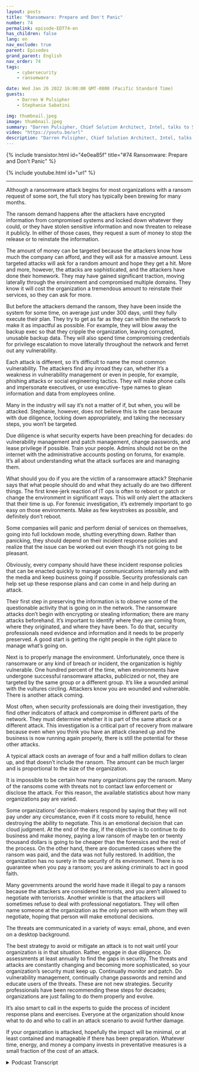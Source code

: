 ```yaml
---
layout: posts
title: "Ransomware: Prepare and Don't Panic"
number: 74
permalink: episode-EDT74-en
has_children: false
lang: en
nav_exclude: true
parent: Episodes
grand_parent: English
nav_order: 74
tags:
    - cybersecurity
    - ransomware

date: Wed Jan 26 2022 16:00:00 GMT-0800 (Pacific Standard Time)
guests:
    - Darren W Pulsipher
    - Stephanie Sabatini

img: thumbnail.jpeg
image: thumbnail.jpeg
summary: "Darren Pulsipher, Chief Solution Architect, Intel, talks to Stephanie Sabatini, Sr. Director, Professional Services, Hitachi Systems Security, about preventing and preparing for ransomware attacks and what to do if your organization is attacked."
video: "https://youtu.be/url"
description: "Darren Pulsipher, Chief Solution Architect, Intel, talks to Stephanie Sabatini, Sr. Director, Professional Services, Hitachi Systems Security, about preventing and preparing for ransomware attacks and what to do if your organization is attacked."
---
```


<div>
{% include transistor.html id="4e0ea85f" title="#74 Ransomware: Prepare and Don't Panic" %}

{% include youtube.html id="url" %}
</div>

---

Although a ransomware attack begins for most organizations with a ransom request of some sort, the full story has typically been brewing for many months.

The ransom demand happens after the attackers have encrypted information from compromised systems and locked down whatever they could, or they have stolen sensitive information and now threaten to release it publicly. In either of those cases, they request a sum of money to stop the release or to reinstate the information.

The amount of money can be targeted because the attackers know how much the company can afford, and they will ask for a massive amount. Less targeted attacks will ask for a random amount and hope they get a hit. More and more, however, the attacks are sophisticated, and the attackers have done their homework. They may have gained significant traction, moving laterally through the environment and compromised multiple domains. They know it will cost the organization a tremendous amount to reinstate their services, so they can ask for more.

But before the attackers demand the ransom, they have been inside the system for some time, on average just under 300 days, until they fully execute their plan. They try to get as far as they can within the network to make it as impactful as possible. For example, they will blow away the backup exec so that they cripple the organization, leaving corrupted, unusable backup data. They will also spend time compromising credentials for privilege escalation to move laterally throughout the network and ferret out any vulnerability.

Each attack is different, so it’s difficult to name the most common vulnerability. The attackers find any inroad they can, whether it’s a weakness in vulnerability management or even in people, for example, phishing attacks or social engineering tactics. They will make phone calls and impersonate executives, or use executive- type names to glean information and data from employees online.

Many in the industry will say it’s not a matter of if, but when, you will be attacked. Stephanie, however, does not believe this is the case because with due diligence, locking down appropriately, and taking the necessary steps, you won’t be targeted.

Due diligence is what security experts have been preaching for decades: do vulnerability management and patch management, change passwords, and lease privilege if possible. Train your people. Admins should not be on the internet with the administrative accounts posting on forums, for example. It’s all about understanding what the attack surfaces are and managing them.

What should you do if you are the victim of a ransomware attack?  Stephanie says that what people should do and what they actually do are two different things. The first knee-jerk reaction of IT ops is often to reboot or patch or change the environment in significant ways. This will only alert the attackers that their time is up. For forensic investigation, it’s extremely important to go easy on those environments. Make as few keystrokes as possible, and definitely don’t reboot.

Some companies will panic and perform denial of services on themselves, going into full lockdown mode, shutting everything down. Rather than panicking, they should depend on their incident response policies and realize that the issue can be worked out even though it’s not going to be pleasant.

Obviously, every company should have these incident response policies that can be enacted quickly to manage communications internally and with the media and keep business going if possible.  Security professionals can help set up these response plans and can come in and help during an attack.

Their first step in preserving the information is to observe some of the questionable activity that is going on in the network. The ransomware attacks don’t begin with encrypting or stealing information; there are many attacks beforehand. It’s important to identify where they are coming from, where they originated, and where they have been. To do that, security professionals need evidence and information and it needs to be properly preserved. A good start is getting the right people in the right place to manage what’s going on.

Next is to properly manage the environment. Unfortunately, once there is ransomware or any kind of breach or incident, the organization is highly vulnerable. One hundred percent of the time, when environments have undergone successful ransomware attacks, publicized or not, they are targeted by the same group or a different group. It’s like a wounded animal with the vultures circling. Attackers know you are wounded and vulnerable. There is another attack coming.

Most often, when security professionals are doing their investigation, they find other indicators of attack and compromise in different parts of the network. They must determine whether it is part of the same attack or a different attack. This investigation is a critical part of recovery from malware because even when you think you have an attack cleaned up and the business is now running again properly, there is still the potential for these other attacks.

A typical attack costs an average of four and a half million dollars to clean up, and that doesn’t include the ransom. The amount can be much larger and is proportional to the size of the organization.

It is impossible to be certain how many organizations pay the ransom. Many of the ransoms come with threats not to contact law enforcement or disclose the attack. For this reason, the available statistics about how many organizations pay are varied.

Some organizations’ decision-makers respond by saying that they will not pay under any circumstance, even if it costs more to rebuild, hence destroying the ability to negotiate. This is an emotional decision that can cloud judgment. At the end of the day, if the objective is to continue to do business and make money, paying a low ransom of maybe ten or twenty thousand dollars is going to be cheaper than the forensics and the rest of the process. On the other hand, there are documented cases where the ransom was paid, and the data was not fully restored. In addition, the organization has no surety in the security of its environment. There is no guarantee when you pay a ransom; you are asking criminals to act in good faith.

Many governments around the world have made it illegal to pay a ransom because the attackers are considered terrorists, and you aren’t allowed to negotiate with terrorists. Another wrinkle is that the attackers will sometimes refuse to deal with professional negotiators. They will often name someone at the organization as the only person with whom they will negotiate, hoping that person will make emotional decisions.

The threats are communicated in a variety of ways: email, phone, and even on a desktop background.

The best strategy to avoid or mitigate an attack is to not wait until your organization is in that situation. Rather, engage in due diligence. Do assessments at least annually to find the gaps in security. The threats and attacks are constantly changing and becoming more sophisticated, so your organization’s security must keep up. Continually monitor and patch. Do vulnerability management, continually change passwords and remind and educate users of the threats. These are not new strategies. Security professionals have been recommending these steps for decades; organizations are just failing to do them properly and evolve.

It’s also smart to call in the experts to guide the process of incident response plans and exercises. Everyone at the organization should know what to do and who to call in an attack scenario to avoid further damage.

If your organization is attacked, hopefully the impact will be minimal, or at least contained and manageable if there has been preparation. Whatever time, energy, and money a company invests in preventative measures is a small fraction of the cost of an attack. 



<details>
<summary> Podcast Transcript </summary>

<p></p>

</details>
